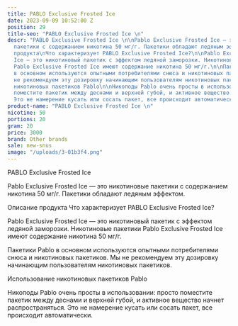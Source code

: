 ```yaml
---
title: PABLO Exclusive Frosted Ice
date: 2023-09-09 10:52:00 Z
position: 29
title-seo: "PABLO Exclusive Frosted Ice \n"
descr: "PABLO Exclusive Frosted Ice \n\nPablo Exclusive Frosted Ice — это никотиновые
  пакетики с содержанием никотина 50 мг/г. Пакетики обладают ледяным эффектом.\n\nОписание
  продукта\nЧто характеризует PABLO Exclusive Frosted Ice?\n\nPablo Exclusive Frosted
  Ice — это никотиновый пакетик с эффектом ледяной заморозки. Никотиновые пакетики
  Pablo Exclusive Frosted Ice имеют содержание никотина 50 мг/г.\n\nПакетики Pablo
  в основном используются опытными потребителями снюса и никотиновых пакетиков. Мы
  не рекомендуем эту дозировку начинающим пользователям никотиновых пакетиков.\n\nИспользование
  никотиновых пакетиков Pablo\n\nНикоподы Pablo очень просты в использовании: просто
  поместите пакетик между деснами и верхней губой, и активное вещество начнет распространяться.
  Это не намерение кусать или сосать пакет, все происходит автоматически."
product-name: "PABLO Exclusive Frosted Ice \n"
nicotine: 50
portions: 20
gram: 20
price: 3000
brand: Other brands
sale: new-snus
image: "/uploads/3-01b3f4.png"
---
```


PABLO Exclusive Frosted Ice 

Pablo Exclusive Frosted Ice — это никотиновые пакетики с содержанием никотина 50 мг/г. Пакетики обладают ледяным эффектом.

Описание продукта
Что характеризует PABLO Exclusive Frosted Ice?

Pablo Exclusive Frosted Ice — это никотиновый пакетик с эффектом ледяной заморозки. Никотиновые пакетики Pablo Exclusive Frosted Ice имеют содержание никотина 50 мг/г.

Пакетики Pablo в основном используются опытными потребителями снюса и никотиновых пакетиков. Мы не рекомендуем эту дозировку начинающим пользователям никотиновых пакетиков.

Использование никотиновых пакетиков Pablo

Никоподы Pablo очень просты в использовании: просто поместите пакетик между деснами и верхней губой, и активное вещество начнет распространяться. Это не намерение кусать или сосать пакет, все происходит автоматически.